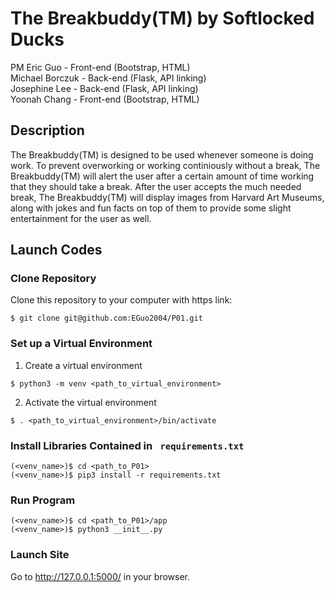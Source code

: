 # The Breakbuddy(TM) by Softlocked Ducks
PM Eric Guo - Front-end (Bootstrap, HTML)  
Michael Borczuk - Back-end (Flask, API linking)  
Josephine Lee - Back-end (Flask, API linking)  
Yoonah Chang - Front-end (Bootstrap, HTML)  

## Description
  The Breakbuddy(TM) is designed to be used whenever someone is doing work. To prevent overworking or working continiously without a break, The Breakbuddy(TM) will alert the user after a certain amount of time working that they should take a break. After the user accepts the much needed break, The Breakbuddy(TM) will display images from Harvard Art Museums, along with jokes and fun facts on top of them to provide some slight entertainment for the user as well.
  
## Launch Codes
### Clone Repository

Clone this repository to your computer with https link:
```shell 
$ git clone git@github.com:EGuo2004/P01.git
```

### Set up a Virtual Environment

1. Create a virtual environment
  ```shell
  $ python3 -m venv <path_to_virtual_environment>
  ```

2. Activate the virtual environment
  ```shell
  $ . <path_to_virtual_environment>/bin/activate
  ```

### Install Libraries Contained in ``` requirements.txt```

```shell
(<venv_name>)$ cd <path_to_P01>
(<venv_name>)$ pip3 install -r requirements.txt 
```

### Run Program

```shell
(<venv_name>)$ cd <path_to_P01>/app
(<venv_name>)$ python3 __init__.py
```

### Launch Site

Go to http://127.0.0.1:5000/ in your browser.
